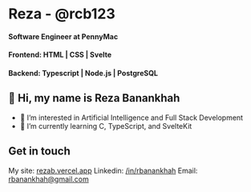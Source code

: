 # Reza - @rcb123
#### Software Engineer at PennyMac <br/>
#### Frontend:  HTML | CSS | Svelte <br/>
#### Backend: Typescript | Node.js | PostgreSQL <br/>

## 👋 Hi, my name is Reza Banankhah
- 👀 I’m interested in Artificial Intelligence and Full Stack Development
- 🌱 I’m currently learning C, TypeScript, and SvelteKit

## Get in touch 
My site: [rezab.vercel.app](https://rezab.vercel.app)
Linkedin: [/in/rbanankhah](www.linkedin.com/in/rbanankhah/)
Email: rbanankhah@gmail.com
